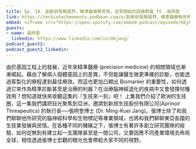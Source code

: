 ```yaml
---
title: Ep. 18. 創新研發無國界，精準醫療無死角，從零開始的因緣際會 ft. 張明奎
link: https://tmrbiotechmoments.podbean.com/e/創新研發無國界，精準醫療無死角/
embed: <iframe src="https://open.spotify.com/embed-podcast/episode/6EyONtjGPKlsdv5VQvPywV" width="100%" height="232" frameborder="0" allowtransparency="true" allow="encrypted-media"></iframe>
guests:
- name: 張明奎
  linkedin: https://www.linkedin.com/in/mkjang/
podcast_guest2:
podcast_guest2_linkedin:
---
```


由於基因工程上的發展，近年來精準醫療 (precision medicine) 的相關領域也漸漸崛起。藉由了解病人個體基因上的差異，不但能讓醫生做更準確的診斷，也能透過客製化的療程達到最佳療效。而這也更加凸顯出 Biomarker 的重要性，如何透過它來作為精準診斷甚至是治療的利器？在治療腦神經退化的疾病中又會發揮何種效用？想知道就快來收聽這集的『生技來一刻』吧！
上集我們介紹了歐洲的生技圈，這一集我們講把目光聚焦到亞洲，邀請到新旭生技股份有限公司(Aprinoir Threapeutics) 的執行長──張明奎博士 (Dr. Ming-Kuei Jang)。張博士除了和我們聊聊他所研究的腦神經科學和生物標記等專業領域，也將和我們聊聊東亞各國的生技業發展與民情。在各種不同的機緣之下，張博士有著許多創立研究團隊的經驗，如何從無到有建立起一支團隊甚至是一間公司，又要因應不同產業環境去佈局全球，相信透過張博士宏觀的眼光也會帶給大家不同的視野。
